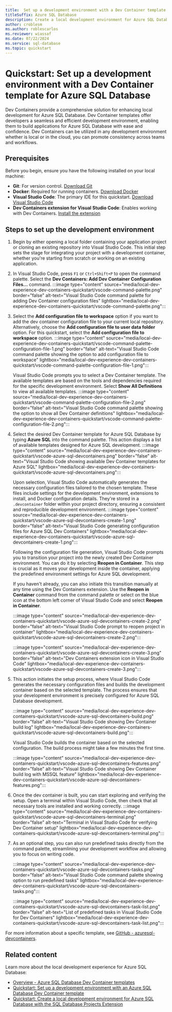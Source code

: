 ```yaml
---
title:  Set up a development environment with a Dev Container template for Azure SQL Database
titleSuffix: Azure SQL Database
description: Create a local development environment for Azure SQL Database using Dev Containers.
author: croblesm
ms.author: roblescarlos
ms.reviewer: wiassaf
ms.date: 07/22/2024
ms.service: sql-database
ms.topic: quickstart
---
```


# Quickstart: Set up a development environment with a Dev Container template for Azure SQL Database

Dev Containers provide a comprehensive solution for enhancing local development for Azure SQL Database. Dev Container templates offer developers a seamless and efficient development environment, enabling them to build applications for Azure SQL Database with ease and confidence. Dev Containers can be utilized in any development environment whether is local or in the cloud, you can promote consistency across teams and workflows.

## Prerequisites

Before you begin, ensure you have the following installed on your local machine:

- **Git**: For version control. [Download Git](https://git-scm.com/)
- **Docker**: Required for running containers. [Download Docker](https://www.docker.com/get-started)
- **Visual Studio Code**: The primary IDE for this quickstart. [Download Visual Studio Code](https://code.visualstudio.com/)
- **Dev Containers extension for Visual Studio Code**: Enables working with Dev Containers. [Install the extension](https://marketplace.visualstudio.com/items?itemName=ms-vscode-remote.remote-containers)


## Steps to set up the development environment

1. Begin by either opening a local folder containing your application project or cloning an existing repository into Visual Studio Code. This initial step sets the stage for integrating your project with a development container, whether you're starting from scratch or working on an existing application.

1. In Visual Studio Code, press `F1` or `Ctrl+Shift+P` to open the command palette. Select the **Dev Containers: Add Dev Container Configuration Files...** command.
:::image type="content" source="media/local-dev-experience-dev-containers-quickstart/vscode-command-palette.png" border="false" alt-text="Visual Studio Code command palette for adding Dev Container configuration files" lightbox="media/local-dev-experience-dev-containers-quickstart/vscode-command-palette.png":::

1. Select the **Add configuration file to workspace** option if you want to add the dev container configuration file to your current local repository. Alternatively, choose the **Add configuration file to user data folder** option. For this quickstart, select the **Add configuration file to workspace** option.
:::image type="content" source="media/local-dev-experience-dev-containers-quickstart/vscode-command-palette-configuration-file-1.png" border="false" alt-text="Visual Studio Code command palette showing the option to add configuration file to workspace" lightbox="media/local-dev-experience-dev-containers-quickstart/vscode-command-palette-configuration-file-1.png":::

    Visual Studio Code prompts you to select a Dev Container template. The available templates are based on the tools and dependencies required for the specific development environment. Select **Show All Definitions** to view all available templates.
    :::image type="content" source="media/local-dev-experience-dev-containers-quickstart/vscode-command-palette-configuration-file-2.png" border="false" alt-text="Visual Studio Code command palette showing the option to show all Dev Container definitions" lightbox="media/local-dev-experience-dev-containers-quickstart/vscode-command-palette-configuration-file-2.png":::

1. Select the desired Dev Container template for Azure SQL Database by typing **Azure SQL** into the command palette. This action displays a list of available templates designed for Azure SQL development.
:::image type="content" source="media/local-dev-experience-dev-containers-quickstart/vscode-azure-sql-devcontainers.png" border="false" alt-text="Visual Studio Code showing available Dev Container templates for Azure SQL" lightbox="media/local-dev-experience-dev-containers-quickstart/vscode-azure-sql-devcontainers.png":::

    Upon selection, Visual Studio Code automatically generates the necessary configuration files tailored to the chosen template. These files include settings for the development environment, extensions to install, and Docker configuration details. They're stored in a `.devcontainer` folder within your project directory, ensuring a consistent and reproducible development environment.
    :::image type="content" source="media/local-dev-experience-dev-containers-quickstart/vscode-azure-sql-devcontainers-create-1.png" border="false" alt-text="Visual Studio Code generating configuration files for Azure SQL Dev Containers" lightbox="media/local-dev-experience-dev-containers-quickstart/vscode-azure-sql-devcontainers-create-1.png":::

    Following the configuration file generation, Visual Studio Code prompts you to transition your project into the newly created Dev Container environment. You can do it by selecting **Reopen in Container**. This step is crucial as it moves your development inside the container, applying the predefined environment settings for Azure SQL development.

    If you haven't already, you can also initiate this transition manually at any time using the Dev Containers extension. Use the **Reopen in Container** command from the command palette or select on the blue icon at the bottom left corner of Visual Studio Code and select **Reopen in Container**.

    :::image type="content" source="media/local-dev-experience-dev-containers-quickstart/vscode-azure-sql-devcontainers-create-2.png" border="false" alt-text="Visual Studio Code prompt to reopen project in container" lightbox="media/local-dev-experience-dev-containers-quickstart/vscode-azure-sql-devcontainers-create-2.png":::

    :::image type="content" source="media/local-dev-experience-dev-containers-quickstart/vscode-azure-sql-devcontainers-create-3.png" border="false" alt-text="Dev Containers extension icon in Visual Studio Code" lightbox="media/local-dev-experience-dev-containers-quickstart/vscode-azure-sql-devcontainers-create-3.png":::

1. This action initiates the setup process, where Visual Studio Code generates the necessary configuration files and builds the development container based on the selected template. The process ensures that your development environment is precisely configured for Azure SQL Database development.

    :::image type="content" source="media/local-dev-experience-dev-containers-quickstart/vscode-azure-sql-devcontainers-build.png" border="false" alt-text="Visual Studio Code showing Dev Container build log" lightbox="media/local-dev-experience-dev-containers-quickstart/vscode-azure-sql-devcontainers-build.png":::

    Visual Studio Code builds the container based on the selected configuration. The build process might take a few minutes the first time.

    :::image type="content" source="media/local-dev-experience-dev-containers-quickstart/vscode-azure-sql-devcontainers-features.png" border="false" alt-text="Visual Studio Code showing Dev Container build log with MSSQL feature" lightbox="media/local-dev-experience-dev-containers-quickstart/vscode-azure-sql-devcontainers-features.png":::

1. Once the dev container is built, you can start exploring and verifying the setup. Open a terminal within Visual Studio Code, then check that all necessary tools are installed and working correctly.
:::image type="content" source="media/local-dev-experience-dev-containers-quickstart/vscode-azure-sql-devcontainers-terminal.png" border="false" alt-text="Terminal in Visual Studio Code for verifying Dev Container setup" lightbox="media/local-dev-experience-dev-containers-quickstart/vscode-azure-sql-devcontainers-terminal.png":::

1. As an optional step, you can also run predefined tasks directly from the command palette, streamlining your development workflow and allowing you to focus on writing code.

    :::image type="content" source="media/local-dev-experience-dev-containers-quickstart/vscode-azure-sql-devcontainers-tasks.png" border="false" alt-text="Visual Studio Code command palette showing option to run predefined tasks" lightbox="media/local-dev-experience-dev-containers-quickstart/vscode-azure-sql-devcontainers-tasks.png":::
    
    :::image type="content" source="media/local-dev-experience-dev-containers-quickstart/vscode-azure-sql-devcontainers-task-list.png" border="false" alt-text="List of predefined tasks in Visual Studio Code for Dev Containers" lightbox="media/local-dev-experience-dev-containers-quickstart/vscode-azure-sql-devcontainers-task-list.png":::
    
For more information about a specific template, see [GitHub - azuresql-devcontainers](https://aka.ms/azuresql-devcontainers-repo).

## Related content

Learn more about the local development experience for Azure SQL Database:

- [Overview - Azure SQL Database Dev Container templates](./local-dev-experience-dev-containers.md)
- [Quickstart: Set up a development environment with an Azure SQL Database Dev Container template](./local-dev-experience-dev-containers-quickstart.md)
- [Quickstart: Create a local development environment for Azure SQL Database with the SQL Database Projects Extension](./local-dev-experience-quickstart.md)